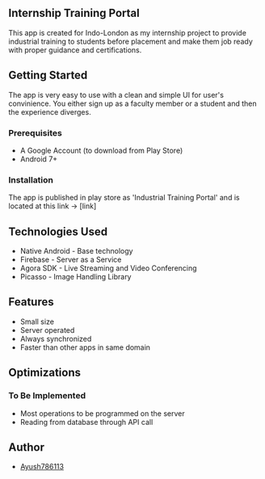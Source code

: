 
## Internship Training Portal

This app is created for Indo-London as my internship project to provide industrial training to students before placement and make them job ready with proper guidance and certifications.

## Getting Started

The app is very easy to use with a clean and simple UI for user's convinience. You either sign up as a faculty member or a student and then the experience diverges.

### Prerequisites

* A Google Account (to download from Play Store)
* Android 7+

### Installation

The app is published in play store as 'Industrial Training Portal' and is located at this link -> [link]

## Technologies Used

* Native Android - Base technology
* Firebase - Server as a Service
* Agora SDK - Live Streaming and Video Conferencing
* Picasso - Image Handling Library
## Features

- Small size
- Server operated
- Always synchronized
- Faster than other apps in same domain
## Optimizations

### To Be Implemented

- Most operations to be programmed on the server
- Reading from database through API call
## Author

- [Ayush786113](https://www.github.com/ayush786113)

